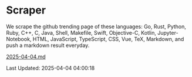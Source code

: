 # Scraper

We scrape the github trending page of these languages: Go, Rust, Python, Ruby, C++, C, Java, Shell, Makefile, Swift, Objective-C, Kotlin, Jupyter-Notebook, HTML, JavaScript, TypeScript, CSS, Vue, TeX, Markdown, and push a markdown result everyday.

[2025-04-04.md](https://github.com/yangwenmai/github-trending-backup/blob/master/2025-04-04.md)

Last Updated: 2025-04-04 04:00:18
